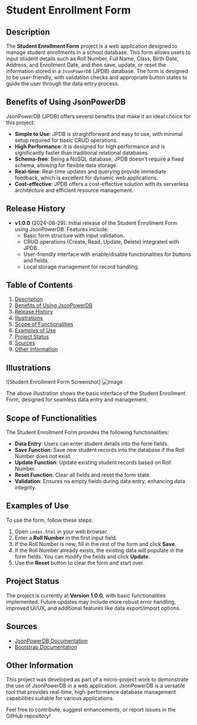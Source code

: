 
# Student Enrollment Form

## Description

The **Student Enrollment Form** project is a web application designed to manage student enrollments in a school database. This form allows users to input student details such as Roll Number, Full Name, Class, Birth Date, Address, and Enrollment Date, and then save, update, or reset the information stored in a `JsonPowerDB` (JPDB) database. The form is designed to be user-friendly, with validation checks and appropriate button states to guide the user through the data entry process.

## Benefits of Using JsonPowerDB

JsonPowerDB (JPDB) offers several benefits that make it an ideal choice for this project:

- **Simple to Use**: JPDB is straightforward and easy to use, with minimal setup required for basic CRUD operations.
- **High Performance**: It is designed for high performance and is significantly faster than traditional relational databases.
- **Schema-free**: Being a NoSQL database, JPDB doesn't require a fixed schema, allowing for flexible data storage.
- **Real-time**: Real-time updates and querying provide immediate feedback, which is excellent for dynamic web applications.
- **Cost-effective**: JPDB offers a cost-effective solution with its serverless architecture and efficient resource management.

## Release History

- **v1.0.0** (2024-08-29): Initial release of the Student Enrollment Form using JsonPowerDB. Features include:
  - Basic form structure with input validation.
  - CRUD operations (Create, Read, Update, Delete) integrated with JPDB.
  - User-friendly interface with enable/disable functionalities for buttons and fields.
  - Local storage management for record handling.

## Table of Contents

1. [Description](#description)
2. [Benefits of Using JsonPowerDB](#benefits-of-using-jsonpowerdb)
3. [Release History](#release-history)
4. [Illustrations](#illustrations)
5. [Scope of Functionalities](#scope-of-functionalities)
6. [Examples of Use](#examples-of-use)
7. [Project Status](#project-status)
8. [Sources](#sources)
9. [Other Information](#other-information)

## Illustrations

![Student Enrollment Form Screenshot]
![image](https://github.com/user-attachments/assets/432e505c-0097-4047-b835-4428af922623)


The above illustration shows the basic interface of the Student Enrollment Form, designed for seamless data entry and management.

## Scope of Functionalities

The Student Enrollment Form provides the following functionalities:

- **Data Entry**: Users can enter student details into the form fields.
- **Save Function**: Save new student records into the database if the Roll Number does not exist.
- **Update Function**: Update existing student records based on Roll Number.
- **Reset Function**: Clear all fields and reset the form state.
- **Validation**: Ensures no empty fields during data entry, enhancing data integrity.

## Examples of Use

To use the form, follow these steps:

1. Open `index.html` in your web browser.
2. Enter a **Roll Number** in the first input field.
3. If the Roll Number is new, fill in the rest of the form and click **Save**.
4. If the Roll Number already exists, the existing data will populate in the form fields. You can modify the fields and click **Update**.
5. Use the **Reset** button to clear the form and start over.

## Project Status

The project is currently at **Version 1.0.0**, with basic functionalities implemented. Future updates may include more robust error handling, improved UI/UX, and additional features like data export/import options.

## Sources

- [JsonPowerDB Documentation](http://login2explore.com/jpdb/docs.html)
- [Bootstrap Documentation](https://getbootstrap.com/docs/3.4/)

## Other Information

This project was developed as part of a micro-project work to demonstrate the use of JsonPowerDB in a web application. JsonPowerDB is a versatile tool that provides real-time, high-performance database management capabilities suitable for various applications.

Feel free to contribute, suggest enhancements, or report issues in the GitHub repository!

